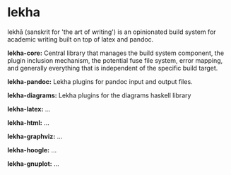 # lekha
lekhā (sanskrit for 'the art of writing') is an opinionated build system for academic writing built on top of latex and pandoc. 

**lekha-core:** Central library that manages the build system component, the plugin inclusion mechanism, the potential fuse file system, error mapping, and generally everything that is independent of the specific build target. 

**lekha-pandoc:** Lekha plugins for pandoc input and output files. 

**lekha-diagrams:** Lekha plugins for the diagrams haskell library

**lekha-latex:** ...

**lekha-html:** ...

**lekha-graphviz:** ...

**lekha-hoogle:** ...

**lekha-gnuplot:** ...  

